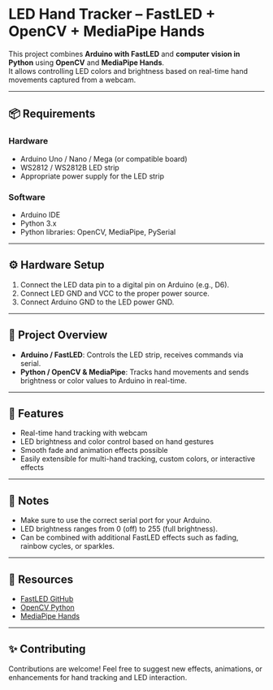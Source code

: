 # LED Hand Tracker – FastLED + OpenCV + MediaPipe Hands

This project combines **Arduino with FastLED** and **computer vision in Python** using **OpenCV** and **MediaPipe Hands**.  
It allows controlling LED colors and brightness based on real-time hand movements captured from a webcam.

---

## 📦 Requirements

### Hardware
- Arduino Uno / Nano / Mega (or compatible board)  
- WS2812 / WS2812B LED strip  
- Appropriate power supply for the LED strip  

### Software
- Arduino IDE  
- Python 3.x  
- Python libraries: OpenCV, MediaPipe, PySerial  

---

## ⚙️ Hardware Setup

1. Connect the LED data pin to a digital pin on Arduino (e.g., D6).  
2. Connect LED GND and VCC to the proper power source.  
3. Connect Arduino GND to the LED power GND.  

---

## 🔹 Project Overview

- **Arduino / FastLED**: Controls the LED strip, receives commands via serial.  
- **Python / OpenCV & MediaPipe**: Tracks hand movements and sends brightness or color values to Arduino in real-time.  

---

## 🚀 Features

- Real-time hand tracking with webcam  
- LED brightness and color control based on hand gestures  
- Smooth fade and animation effects possible  
- Easily extensible for multi-hand tracking, custom colors, or interactive effects  

---

## 📌 Notes

- Make sure to use the correct serial port for your Arduino.  
- LED brightness ranges from 0 (off) to 255 (full brightness).  
- Can be combined with additional FastLED effects such as fading, rainbow cycles, or sparkles.  

---

## 📖 Resources

- [FastLED GitHub](https://github.com/FastLED/FastLED)  
- [OpenCV Python](https://opencv.org/)  
- [MediaPipe Hands](https://developers.google.com/mediapipe/solutions/vision/hand_landmarker)  

---

## ✨ Contributing

Contributions are welcome! Feel free to suggest new effects, animations, or enhancements for hand tracking and LED interaction.
